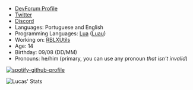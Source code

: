 * [DevForum Profile](https://devforum.roblox.com/u/lucasmz_rbx/summary)
* [Twitter](https://twitter.com/LucasMZ_RBX)
* [Discord](https://discordapp.com/users/808024141151862824/)
* Languages: Portuguese and English
* Programming Languages: [Lua](https://lua.org) ([Luau](https://luau-lang.org))
* Working on: [RBLXUtils](https://github.com/RBLXUtils)
* Age: 14
* Birthday: 09/08 (DD/MM)
* Pronouns: he/him (primary, you can use any pronoun *that isn't invalid*)

[![spotify-github-profile](https://spotify-github-profile.vercel.app/api/view?uid=3v449t2mppijk3thpzc4xuhhb&cover_image=true&theme=natemoo-re&show_offline=true&bar_color=53b14f&bar_color_cover=true)](https://github.com/kittinan/spotify-github-profile)

![Lucas' Stats](https://github-readme-stats.vercel.app/api?username=LucasMZReal&count_private=true&show_icons=true&theme=material-palenight)
